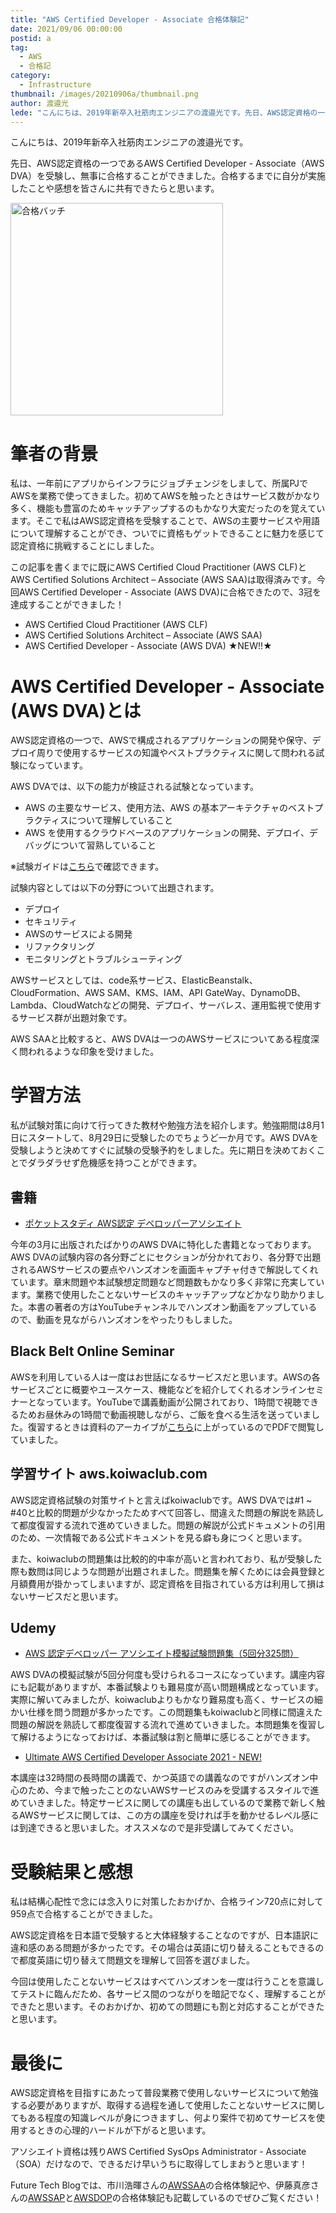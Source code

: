 ```yaml
---
title: "AWS Certified Developer - Associate 合格体験記"
date: 2021/09/06 00:00:00
postid: a
tag:
  - AWS
  - 合格記
category:
  - Infrastructure
thumbnail: /images/20210906a/thumbnail.png
author: 渡邉光
lede: "こんにちは、2019年新卒入社筋肉エンジニアの渡邉光です。先日、AWS認定資格の一つであるAWS Certified Developer - Associate（AWS DVA）を受験し、無事に合格することができました。合格するまでに自分が実施したことや感想を皆さんに共有できたらと思います。"
---
```

こんにちは、2019年新卒入社筋肉エンジニアの渡邉光です。

先日、AWS認定資格の一つであるAWS Certified Developer - Associate（AWS DVA）を受験し、無事に合格することができました。合格するまでに自分が実施したことや感想を皆さんに共有できたらと思います。

<img src="/images/20210906a/合格バッチ.png" alt="合格バッチ" width="340" height="340" loading="lazy">

# 筆者の背景

私は、一年前にアプリからインフラにジョブチェンジをしまして、所属PJでAWSを業務で使ってきました。初めてAWSを触ったときはサービス数がかなり多く、機能も豊富のためキャッチアップするのもかなり大変だったのを覚えています。そこで私はAWS認定資格を受験することで、AWSの主要サービスや用語について理解することができ、ついでに資格もゲットできることに魅力を感じて認定資格に挑戦することにしました。

この記事を書くまでに既にAWS Certified Cloud Practitioner (AWS CLF)とAWS Certified Solutions Architect – Associate (AWS SAA)は取得済みです。今回AWS Certified Developer - Associate (AWS DVA)に合格できたので、3冠を達成することができました！

- AWS Certified Cloud Practitioner (AWS CLF)
- AWS Certified Solutions Architect – Associate (AWS SAA)
- AWS Certified Developer - Associate (AWS DVA) ★NEW!!★

# AWS Certified Developer - Associate (AWS DVA)とは

AWS認定資格の一つで、AWSで構成されるアプリケーションの開発や保守、デプロイ周りで使用するサービスの知識やベストプラクティスに関して問われる試験になっています。

AWS DVAでは、以下の能力が検証される試験となっています。

- AWS の主要なサービス、使用方法、AWS の基本アーキテクチャのベストプラクティスについて理解していること
- AWS を使用するクラウドベースのアプリケーションの開発、デプロイ、デバッグについて習熟していること

※試験ガイドは[こちら](https://aws.amazon.com/jp/certification/certified-developer-associate/?ch=tile&tile=getstarted)で確認できます。

試験内容としては以下の分野について出題されます。

- デプロイ
- セキュリティ
- AWSのサービスによる開発
- リファクタリング
- モニタリングとトラブルシューティング

AWSサービスとしては、code系サービス、ElasticBeanstalk、CloudFormation、AWS SAM、KMS、IAM、API GateWay、DynamoDB、Lambda、CloudWatchなどの開発、デプロイ、サーバレス、運用監視で使用するサービス群が出題対象です。

AWS SAAと比較すると、AWS DVAは一つのAWSサービスについてある程度深く問われるような印象を受けました。

# 学習方法

私が試験対策に向けて行ってきた教材や勉強方法を紹介します。勉強期間は8月1日にスタートして、8月29日に受験したのでちょうど一か月です。AWS DVAを受験しようと決めてすぐに試験の受験予約をしました。先に期日を決めておくことでダラダラせず危機感を持つことができます。

## 書籍

- [ポケットスタディ AWS認定 デベロッパーアソシエイト](https://www.amazon.co.jp/dp/4798063401)

今年の3月に出版されたばかりのAWS DVAに特化した書籍となっております。AWS DVAの試験内容の各分野ごとにセクションが分かれており、各分野で出題されるAWSサービスの要点やハンズオンを画面キャプチャ付きで解説してくれています。章末問題や本試験想定問題など問題数もかなり多く非常に充実しています。業務で使用したことないサービスのキャッチアップなどかなり助かりました。本書の著者の方はYouTubeチャンネルでハンズオン動画をアップしているので、動画を見ながらハンズオンをやったりもしました。

## Black Belt Online Seminar

AWSを利用している人は一度はお世話になるサービスだと思います。AWSの各サービスごとに概要やユースケース、機能などを紹介してくれるオンラインセミナーとなっています。YouTubeで講義動画が公開されており、1時間で視聴できるためお昼休みの1時間で動画視聴しながら、ご飯を食べる生活を送っていました。復習するときは資料のアーカイブが[こちら](https://aws.amazon.com/jp/aws-jp-introduction/aws-jp-webinar-service-cut/)に上がっているのでPDFで閲覧していました。

## 学習サイト aws.koiwaclub.com

AWS認定資格試験の対策サイトと言えばkoiwaclubです。AWS DVAでは#1 ~ #40と比較的問題が少なかったためすべて回答し、間違えた問題の解説を熟読して都度復習する流れで進めていきました。問題の解説が公式ドキュメントの引用のため、一次情報である公式ドキュメントを見る癖も身につくと思います。

また、koiwaclubの問題集は比較的的中率が高いと言われており、私が受験した際も数問は同じような問題が出題されました。問題集を解くためには会員登録と月額費用が掛かってしまいますが、認定資格を目指されている方は利用して損はないサービスだと思います。

## Udemy

- [AWS 認定デベロッパー アソシエイト模擬試験問題集（5回分325問）](https://www.udemy.com/course/aws-31955/)

AWS DVAの模擬試験が5回分何度も受けられるコースになっています。講座内容にも記載がありますが、本番試験よりも難易度が高い問題構成となっています。実際に解いてみましたが、koiwaclubよりもかなり難易度も高く、サービスの細かい仕様を問う問題が多かったです。この問題集もkoiwaclubと同様に間違えた問題の解説を熟読して都度復習する流れで進めていきました。本問題集を復習して解けるようになっておけば、本番試験は割と簡単に感じることができます。

- [Ultimate AWS Certified Developer Associate 2021 - NEW!](https://www.udemy.com/course/aws-certified-developer-associate-dva-c01/)

本講座は32時間の長時間の講義で、かつ英語での講義なのですがハンズオン中心のため、今まで触ったことのないAWSサービスのみを受講するスタイルで進めていきました。特定サービスに関しての講座も出しているので業務で新しく触るAWSサービスに関しては、この方の講座を受ければ手を動かせるレベル感には到達できると思いました。オススメなので是非受講してみてください。

# 受験結果と感想

私は結構心配性で念には念入りに対策したおかげか、合格ライン720点に対して959点で合格することができました。

AWS認定資格を日本語で受験すると大体経験することなのですが、日本語訳に違和感のある問題が多かったです。その場合は英語に切り替えることもできるので都度英語に切り替えて問題文を理解して回答を選びました。

今回は使用したことないサービスはすべてハンズオンを一度は行うことを意識してテストに臨んだため、各サービス間のつながりを暗記でなく、理解することができたと思います。そのおかげか、初めての問題にも割と対応することができたと思います。

# 最後に

AWS認定資格を目指すにあたって普段業務で使用しないサービスについて勉強する必要がありますが、取得する過程を通して使用したことないサービスに関してもある程度の知識レベルが身につきますし、何より案件で初めてサービスを使用するときの心理的ハードルが下がると思います。

アソシエイト資格は残りAWS Certified SysOps Administrator - Associate（SOA）だけなので、できるだけ早いうちに取得してしまおうと思います！

Future Tech Blogでは、市川浩暉さんの[AWSSAA](/articles/20210818b/)の合格体験記や、伊藤真彦さんの[AWSSAP](/articles/20210607a/)と[AWSDOP](/articles/20210825a/)の合格体験記も記載しているのでぜひご覧ください！
